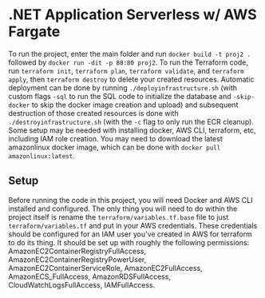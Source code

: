 # .NET Application Serverless w/ AWS Fargate

To run the project, enter the main folder and run `docker build -t proj2 .` followed by `docker run -dit -p 80:80 proj2`. To run the Terraform code, run `terraform init`, `terraform plan`, `terraform validate`, and `terraform apply`, then `terraform destroy` to delete your created resources. Automatic deployment can be done by running `./deployinfrastructure.sh` (with custom flags `-sql` to run the SQL code to initialize the database and `-skip-docker` to skip the docker image creation and upload) and subsequent destruction of those created resources is done with `./destroyinfrastructure.sh` (with the `-c` flag to only run the ECR cleanup). Some setup may be needed with installing docker, AWS CLI, terraform, etc, including IAM role creation. You may need to download the latest amazonlinux docker image, which can be done with `docker pull amazonlinux:latest`.

## Setup

Before running the code in this project, you will need Docker and AWS CLI installed and configured. The only thing you will need to do within the project itself is rename the `terraform/variables.tf.base` file to just `terraform/variables.tf` and put in your AWS credentials. These credentials should be configured for an IAM user you've created in AWS for terraform to do its thing. It should be set up with roughly the following permissions: AmazonEC2ContainerRegistryFullAccess, AmazonEC2ContainerRegistryPowerUser, AmazonEC2ContainerServiceRole, AmazonEC2FullAccess, AmazonECS_FullAccess, AmazonRDSFullAccess, CloudWatchLogsFullAccess, IAMFullAccess.
